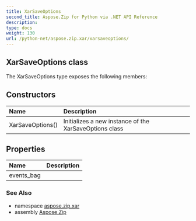 ```yaml
---
title: XarSaveOptions
second_title: Aspose.Zip for Python via .NET API Reference
description: 
type: docs
weight: 130
url: /python-net/aspose.zip.xar/xarsaveoptions/
---
```


## XarSaveOptions class



The XarSaveOptions type exposes the following members:
## Constructors
| Name | Description |
| :- | :- |
|XarSaveOptions()|Initializes a new instance of the XarSaveOptions class|
## Properties
| Name | Description |
| :- | :- |
|events_bag|  |

### See Also

* namespace [aspose.zip.xar](/zip/python-net/aspose.zip.xar/)
* assembly [Aspose.Zip](/zip/python-net/)

